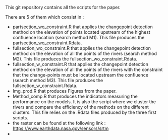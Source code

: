 This git repository contains all the scripts for the paper.

There are 5 of them which consist in : 

- partsection_wo_constraint.R that applies the changepoint detection method on the elevation of points located upstream of the highest confluence location (search method M1). This file produces the partsection_wo_constraint.Rdata.
- fullsection_wo_constraint.R that applies the changepoint detection method on the elevation of all the points of the rivers (search method M2). This file produces the fullsection_wo_constraint.Rdata.
- fullsection_w_constraint.R that applies the changepoint detection method on the elevation of all the points of the rivers with the constraint that the change-points must be located upstream the confluence (search method M3). This file produces the fullsection_w_constraint.Rdata.
- Img_prod.R that produces Figures from the paper.
- Method_comp.R that produces the indicators measuring the performance on the models. It is also the script where we cluster the rivers and compare the efficiency of the methods on the different clusters. This file relies on the .Rdata files produced by the three first scripts.
- the raster can be found at the following link : https://www.earthdata.nasa.gov/sensors/srtm
- 
